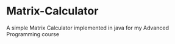 # Matrix-Calculator
A simple Matrix Calculator implemented in java for my Advanced Programming course
